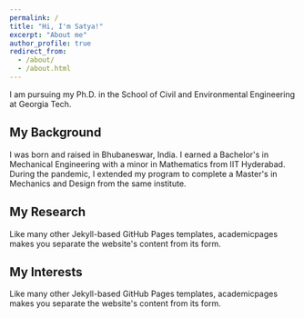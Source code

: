 ```yaml
---
permalink: /
title: "Hi, I'm Satya!"
excerpt: "About me"
author_profile: true
redirect_from: 
  - /about/
  - /about.html
---
```

I am pursuing my Ph.D. in the School of Civil and Environmental Engineering at Georgia Tech.

My Background
------
I was born and raised in Bhubaneswar, India. I earned a Bachelor's in Mechanical Engineering with a minor in Mathematics from IIT Hyderabad. During the pandemic, I extended my program to complete a Master's in Mechanics and Design from the same institute.

My Research
-----
Like many other Jekyll-based GitHub Pages templates, academicpages makes you separate the website's content from its form. 




My Interests
-----
Like many other Jekyll-based GitHub Pages templates, academicpages makes you separate the website's content from its form. 
